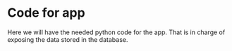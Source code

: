 # Code for app

Here we will have the needed python code for the app. That is in charge of exposing the data stored in the database.

